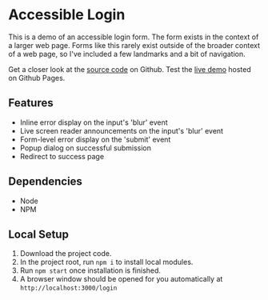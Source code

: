 # Accessible Login
This is a demo of an accessible login form. The form exists in the context of a larger web page. Forms like this rarely exist outside of the broader context of a web page, so I've included a few landmarks and a bit of navigation.

Get a closer look at the [source code](https://github.com/edoorn/login/tree/main) on Github. Test the [live demo](https://edoorn.github.io/login/) hosted on Github Pages. 
## Features
- Inline error display on the input's 'blur' event
- Live screen reader announcements on the input's 'blur' event
- Form-level error display on the 'submit' event
- Popup dialog on successful submission
- Redirect to success page
## Dependencies
- Node
- NPM

## Local Setup
1. Download the project code.
2. In the project root, run `npm i` to install local modules.
3. Run `npm start` once installation is finished.
4. A browser window should be opened for you automatically at `http://localhost:3000/login`